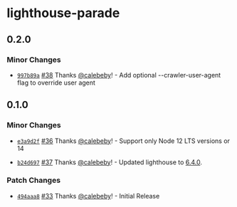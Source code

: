 # lighthouse-parade

## 0.2.0

### Minor Changes

- [`997b89a`](https://github.com/cloudfour/lighthouse-parade/commit/997b89aa9cbaf7fd5e5edf4df6875636b1ea2c03) [#38](https://github.com/cloudfour/lighthouse-parade/pull/38) Thanks [@calebeby](https://github.com/calebeby)! - Add optional --crawler-user-agent flag to override user agent

## 0.1.0

### Minor Changes

- [`e3a9d2f`](https://github.com/cloudfour/lighthouse-parade/commit/e3a9d2fc9ce89240b2e8b359cb692b2e44396ee7) [#36](https://github.com/cloudfour/lighthouse-parade/pull/36) Thanks [@calebeby](https://github.com/calebeby)! - Support only Node 12 LTS versions or 14

- [`b24d697`](https://github.com/cloudfour/lighthouse-parade/commit/b24d69769f12192783a89128ed2fb6453cdef28d) [#37](https://github.com/cloudfour/lighthouse-parade/pull/37) Thanks [@calebeby](https://github.com/calebeby)! - Updated lighthouse to [6.4.0](https://github.com/GoogleChrome/lighthouse/blob/master/changelog.md#640-2020-09-30).

### Patch Changes

- [`494aaa8`](https://github.com/cloudfour/lighthouse-parade/commit/494aaa803fc49400744058680ad17ec1ea99a67f) [#33](https://github.com/cloudfour/lighthouse-parade/pull/33) Thanks [@calebeby](https://github.com/calebeby)! - Initial Release
